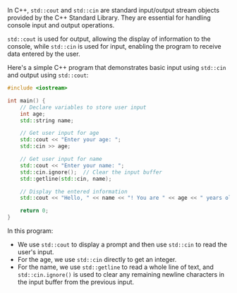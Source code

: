 [//]: # (#### Basic Input Using `std::cin` and Output Using `std::cout`)

In C++, `std::cout` and `std::cin` are standard input/output stream objects provided by the C++ Standard Library. They are essential for handling console input and output operations.

`std::cout` is used for output, allowing the display of information to the console, while `std::cin` is used for input, enabling the program to receive data entered by the user.

Here's a simple C++ program that demonstrates basic input using `std::cin` and output using `std::cout`:

```cpp
#include <iostream>

int main() {
    // Declare variables to store user input
    int age;
    std::string name;

    // Get user input for age
    std::cout << "Enter your age: ";
    std::cin >> age;

    // Get user input for name
    std::cout << "Enter your name: ";
    std::cin.ignore();  // Clear the input buffer
    std::getline(std::cin, name);

    // Display the entered information
    std::cout << "Hello, " << name << "! You are " << age << " years old." << std::endl;

    return 0;
}
```

In this program:

- We use `std::cout` to display a prompt and then use `std::cin` to read the user's input.
- For the age, we use `std::cin` directly to get an integer.
- For the name, we use `std::getline` to read a whole line of text, and `std::cin.ignore()` is used to clear any remaining newline characters in the input buffer from the previous input.
